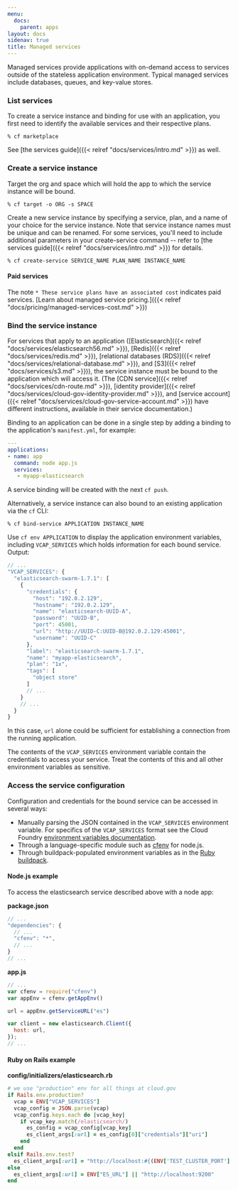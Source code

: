 ```yaml
---
menu:
  docs:
    parent: apps
layout: docs
sidenav: true
title: Managed services
---
```


Managed services provide applications with on-demand access to services outside of the stateless application environment. Typical managed services include databases, queues, and key-value stores.

### List services

To create a service instance and binding for use with an application, you first need to identify the available services and their respective plans.

```
% cf marketplace
```

See [the services guide]({{< relref "docs/services/intro.md" >}}) as well.

### Create a service instance

Target the org and space which will hold the app to which the service instance will be bound.

```
% cf target -o ORG -s SPACE
```

Create a new service instance by specifying a service, plan, and a name of your choice for the service instance. Note that service instance names must be unique and can be renamed. For some services, you'll need to include additional parameters in your create-service command -- refer to [the services guide]({{< relref "docs/services/intro.md" >}}) for details.

```
% cf create-service SERVICE_NAME PLAN_NAME INSTANCE_NAME
```

#### Paid services

The note `* These service plans have an associated cost` indicates paid services. [Learn about managed service pricing.]({{< relref "docs/pricing/managed-services-cost.md" >}})

### Bind the service instance

For services that apply to an application ([Elasticsearch]({{< relref "docs/services/elasticsearch56.md" >}}), [Redis]({{< relref "docs/services/redis.md" >}}), [relational databases (RDS)]({{< relref "docs/services/relational-database.md" >}}), and [S3]({{< relref "docs/services/s3.md" >}})), the service instance must be bound to the application which will access it. (The [CDN service]({{< relref "docs/services/cdn-route.md" >}}), [identity provider]({{< relref "docs/services/cloud-gov-identity-provider.md" >}}), and [service account]({{< relref "docs/services/cloud-gov-service-account.md" >}}) have different instructions, available in their service documentation.) 

Binding to an application can be done in a single step by adding a binding to the application's `manifest.yml`, for example:

```yaml
---
applications:
- name: app
  command: node app.js
  services:
   - myapp-elasticsearch
```

A service binding will be created with the next `cf push`.

Alternatively, a service instance can also bound to an existing application via the `cf` CLI:

```
% cf bind-service APPLICATION INSTANCE_NAME
```

Use `cf env APPLICATION` to display the application environment variables, including `VCAP_SERVICES` which holds information for each bound service. Output:

```javascript
// ...
"VCAP_SERVICES": {
  "elasticsearch-swarm-1.7.1": [
    {
      "credentials": {
        "host": "192.0.2.129",
        "hostname": "192.0.2.129",
        "name": "elasticsearch-UUID-A",
        "password": "UUID-B",
        "port": 45001,
        "url": "http://UUID-C:UUID-B@192.0.2.129:45001",
        "username": "UUID-C"
      },
      "label": "elasticsearch-swarm-1.7.1",
      "name": "myapp-elasticsearch",
      "plan": "1x",
      "tags": [
        "object store"
      ]
      // ...
    }
    // ...
  }
}
```

In this case, `url` alone could be sufficient for establishing a connection from the running application.

The contents of the `VCAP_SERVICES` environment variable contain the credentials to access your service. Treat the contents of this and all other environment variables as sensitive.

### Access the service configuration

Configuration and credentials for the bound service can be accessed in several ways:

* Manually parsing the JSON contained in the `VCAP_SERVICES` environment variable. For specifics of the `VCAP_SERVICES` format see the Cloud Foundry [environment variables documentation](http://docs.cloudfoundry.org/devguide/deploy-apps/environment-variable.html#VCAP-SERVICES).
* Through a language-specific module such as [cfenv](https://www.npmjs.org/package/cfenv) for node.js.
* Through buildpack-populated environment variables as in the [Ruby buildpack](http://docs.cloudfoundry.org/buildpacks/ruby/ruby-service-bindings.html#vcap-services-defines-database-url).

#### Node.js example

To access the elasticsearch service described above with a node app:

**package.json**

```javascript
// ...
"dependencies": {
  // ...
  "cfenv": "*",
  // ...
}
// ...
```

**app.js**

```javascript
// ...
var cfenv = require("cfenv")
var appEnv = cfenv.getAppEnv()

url = appEnv.getServiceURL("es")

var client = new elasticsearch.Client({
  host: url,
});
// ...
```

#### Ruby on Rails example

**config/initializers/elasticsearch.rb**

```ruby
# we use "production" env for all things at cloud.gov
if Rails.env.production?
  vcap = ENV["VCAP_SERVICES"]
  vcap_config = JSON.parse(vcap)
  vcap_config.keys.each do |vcap_key|
    if vcap_key.match(/elasticsearch/)
      es_config = vcap_config[vcap_key]
      es_client_args[:url] = es_config[0]["credentials"]["uri"]
    end
  end
elsif Rails.env.test?
  es_client_args[:url] = "http://localhost:#{(ENV['TEST_CLUSTER_PORT'] || 9250)}"
else
  es_client_args[:url] = ENV["ES_URL"] || "http://localhost:9200"
end
```
